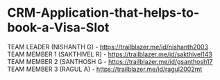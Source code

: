 # CRM-Application-that-helps-to-book-a-Visa-Slot

TEAM LEADER (NISHANTH G) -      https://trailblazer.me/id/nishanth2003 
TEAM MEMBER 1 (SAKTHIVEL R) - https://trailblazer.me/id/sakthivel143 
TEAM MEMBER 2 (SANTHOSH G - https://trailblazer.me/id/gsanthosh17 
TEAM MEMBER 3 (RAGUL A)  - https://trailblazer.me/id/ragul2002mt 
